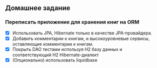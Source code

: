 ## Домашнее задание
### Переписать приложение для хранения книг на ORM
- [x] Использовать JPA, Hibernate только в качестве JPA-провайдера.
- [x] Добавить комментарии к книгам, и высокоуровневые сервисы, оставляющие комментарии к книгам.
- [x] Покрыть DAO тестами используя H2 базу данных и соответствующий H2 Hibernate-диалект
- [x] (Опционально) использовать liquidbase